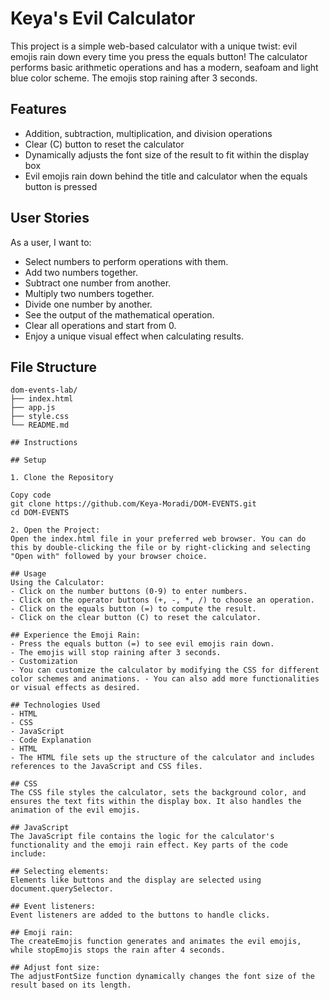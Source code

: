 # Keya's Evil Calculator

This project is a simple web-based calculator with a unique twist: evil emojis rain down every time you press the equals button! The calculator performs basic arithmetic operations and has a modern, seafoam and light blue color scheme. The emojis stop raining after 3 seconds.

## Features

- Addition, subtraction, multiplication, and division operations
- Clear (C) button to reset the calculator
- Dynamically adjusts the font size of the result to fit within the display box
- Evil emojis rain down behind the title and calculator when the equals button is pressed

## User Stories

As a user, I want to:

- Select numbers to perform operations with them.
- Add two numbers together.
- Subtract one number from another.
- Multiply two numbers together.
- Divide one number by another.
- See the output of the mathematical operation.
- Clear all operations and start from 0.
- Enjoy a unique visual effect when calculating results.

## File Structure

```plaintext
dom-events-lab/
├── index.html
├── app.js
├── style.css
└── README.md

## Instructions

## Setup

1. Clone the Repository 

Copy code
git clone https://github.com/Keya-Moradi/DOM-EVENTS.git
cd DOM-EVENTS

2. Open the Project:
Open the index.html file in your preferred web browser. You can do this by double-clicking the file or by right-clicking and selecting "Open with" followed by your browser choice.

## Usage
Using the Calculator:
- Click on the number buttons (0-9) to enter numbers.
- Click on the operator buttons (+, -, *, /) to choose an operation.
- Click on the equals button (=) to compute the result.
- Click on the clear button (C) to reset the calculator.

## Experience the Emoji Rain:
- Press the equals button (=) to see evil emojis rain down.
- The emojis will stop raining after 3 seconds.
- Customization
- You can customize the calculator by modifying the CSS for different color schemes and animations. - You can also add more functionalities or visual effects as desired.

## Technologies Used
- HTML
- CSS
- JavaScript
- Code Explanation
- HTML
- The HTML file sets up the structure of the calculator and includes references to the JavaScript and CSS files.

## CSS
The CSS file styles the calculator, sets the background color, and ensures the text fits within the display box. It also handles the animation of the evil emojis.

## JavaScript
The JavaScript file contains the logic for the calculator's functionality and the emoji rain effect. Key parts of the code include:

## Selecting elements: 
Elements like buttons and the display are selected using document.querySelector.

## Event listeners: 
Event listeners are added to the buttons to handle clicks.

## Emoji rain:
The createEmojis function generates and animates the evil emojis, while stopEmojis stops the rain after 4 seconds.

## Adjust font size:
The adjustFontSize function dynamically changes the font size of the result based on its length.
